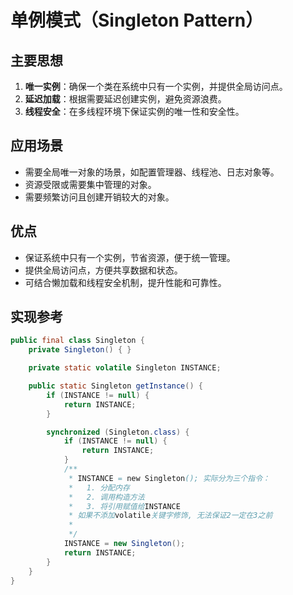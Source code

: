 # 单例模式（Singleton Pattern）

## 主要思想

1. **唯一实例**：确保一个类在系统中只有一个实例，并提供全局访问点。
2. **延迟加载**：根据需要延迟创建实例，避免资源浪费。
3. **线程安全**：在多线程环境下保证实例的唯一性和安全性。

## 应用场景

- 需要全局唯一对象的场景，如配置管理器、线程池、日志对象等。
- 资源受限或需要集中管理的对象。
- 需要频繁访问且创建开销较大的对象。

## 优点

- 保证系统中只有一个实例，节省资源，便于统一管理。
- 提供全局访问点，方便共享数据和状态。
- 可结合懒加载和线程安全机制，提升性能和可靠性。

## 实现参考

```java
public final class Singleton {
    private Singleton() { }

    private static volatile Singleton INSTANCE;

    public static Singleton getInstance() {
        if (INSTANCE != null) {
            return INSTANCE;
        }

        synchronized (Singleton.class) {
            if (INSTANCE != null) {
                return INSTANCE;
            }
            /**
             * INSTANCE = new Singleton(); 实际分为三个指令：
             *   1. 分配内存
             *   2. 调用构造方法
             *   3. 将引用赋值给INSTANCE  
             * 如果不添加volatile关键字修饰, 无法保证2一定在3之前
             * 
             */
            INSTANCE = new Singleton();
            return INSTANCE;
        }
    }
}

```

